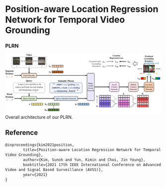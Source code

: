 # Position-aware Location Regression Network for Temporal Video Grounding


### PLRN



![model_overview](./imgs/framework-PLRN.png)
Overall architecture of our PLRN.


## Reference


	@inproceedings{kim2021position,
			title={Position-aware Location Regression Network for Temporal Video Grounding},
			author={Kim, Sunoh and Yun, Kimin and Choi, Jin Young},
			booktitle={2021 17th IEEE International Conference on Advanced Video and Signal Based Surveillance (AVSS)},
			year={2021}
	}



